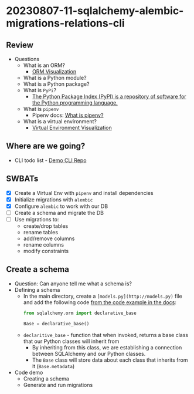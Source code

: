# 20230807-11-sqlalchemy-alembic-migrations-relations-cli

## Review

- Questions
  - What is an ORM?
    - [ORM Visualization](https://www.figma.com/file/Udbuyi0ezpGhxNPL6qmWrK/ORM-Visual?type=whiteboard&node-id=0%3A1&t=n1rntyz68uDGdvge-1)
  - What is a Python module?
  - What is a Python package?
  - What is `PyPi`?
    - [The Python Package Index (PyPI) is a repository of software for the Python programming language.](<https://pypi.org/#:~:text=The%20Python%20Package%20Index%20(PyPI)%20is%20a%20repository%20of%20software%20for%20the%20Python%20programming%20language>)
  - What is `pipenv`
    - Pipenv docs: [What is pipenv?](<https://pipenv.pypa.io/en/latest/#:~:text=Pipenv%20is%20a%20Python%20virtualenv%20management%20tool%20that%20supports%20a%20multitude%20of%20systems%20and%20nicely%20bridges%20the%20gaps%20between%20pip%2C%20python%20(using%20system%20python%2C%20pyenv%20or%20asdf)%20and%20virtualenv.>)
  - What is a virtual environment?
    - [Virtual Environment Visualization](https://www.figma.com/file/ej3qo3FLhS78eipGApigmH/Virtual-Environments-Visualization?type=whiteboard&node-id=0%3A1&t=n1rntyz68uDGdvge-1)

## Where are we going?

- CLI todo list - [Demo CLI Repo](https://github.com/codetombomb/taskmaster-5000)

## SWBATs

- [x] Create a Virtual Env with `pipenv` and install dependencies
- [x] Initialize migrations with `alembic`
- [x] Configure `alembic` to work with our DB
- [ ] Create a schema and migrate the DB
- [ ] Use migrations to:
  - create/drop tables
  - rename tables
  - add/remove columns
  - rename columns
  - modify constraints

## Create a schema

- Question: Can anyone tell me what a schema is?
- Defining a schema
  - In the main directory, create a `[models.py](http://models.py)` file and add the following code [from the code example in the docs](https://docs.sqlalchemy.org/en/14/orm/mapping_api.html#sqlalchemy.orm.declarative_base):
    ```python
    from sqlalchemy.orm import declarative_base

    Base = declarative_base()
    ```
  - `declaritive_base` - function that when invoked, returns a base class that our Python classes will inherit from
    - By inheriting from this class, we are establishing a connection between SQLAlchemy and our Python classes.
    - The `Base` class will store data about each class that inherits from it (`Base.metadata`)
- Code demo
  - Creating a schema
  - Generate and run migrations
